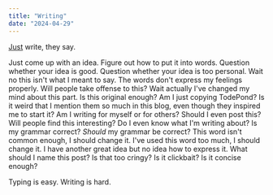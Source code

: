 ```yaml
---
title: "Writing"
date: "2024-04-29"
---
```

[Just](https://todepond.com/wikiblogarden/better-computing/just/) write, they say. 

Just come up with an idea. Figure out how to put it into words. Question whether your idea is good. Question whether your idea is too personal. Wait no this isn't what I meant to say. The words don't express my feelings properly. Will people take offense to this? Wait actually I've changed my mind about this part. Is this original enough? Am I just copying TodePond? Is it weird that I mention them so much in this blog, even though they inspired me to start it? Am I writing for myself or for others? Should I even post this? Will people find this interesting? Do I even know what I'm writing about? Is my grammar correct? *Should* my grammar be correct? This word isn't common enough, I should change it. I've used this word too much, I should change it. I have another great idea but no idea how to express it. What should I name this post? Is that too cringy? Is it clickbait? Is it concise enough?

Typing is easy. Writing is hard.